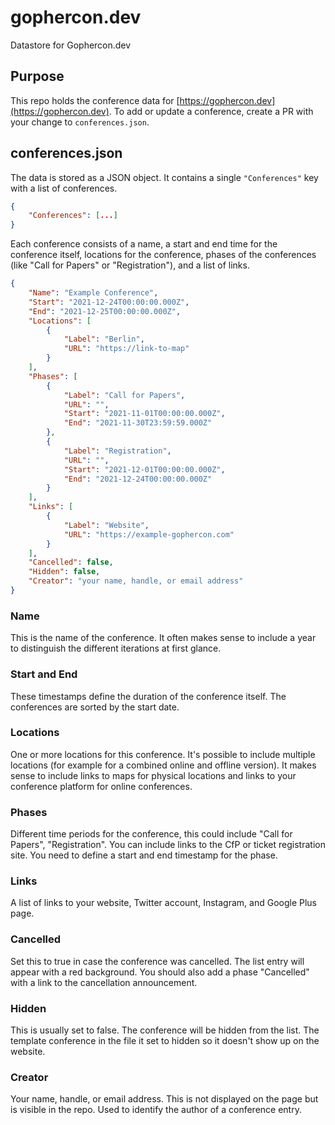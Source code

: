 # gophercon.dev
Datastore for Gophercon.dev

## Purpose
This repo holds the conference data for [https://gophercon.dev](https://gophercon.dev). To add or update a conference, create a PR with your change to `conferences.json`.

## conferences.json
The data is stored as a JSON object. It contains a single `"Conferences"` key with a list of conferences.
```json
{
    "Conferences": [...]
}
```
Each conference consists of a name, a start and end time for the conference itself, locations for the conference, phases of the conferences (like "Call for Papers" or "Registration"), and a list of links.
```json
{
    "Name": "Example Conference",
    "Start": "2021-12-24T00:00:00.000Z",
    "End": "2021-12-25T00:00:00.000Z",
    "Locations": [
        {
            "Label": "Berlin",
            "URL": "https://link-to-map"
        }
    ],
    "Phases": [
        {
            "Label": "Call for Papers",
            "URL": "",
            "Start": "2021-11-01T00:00:00.000Z",
            "End": "2021-11-30T23:59:59.000Z"
        },
        {
            "Label": "Registration",
            "URL": "",
            "Start": "2021-12-01T00:00:00.000Z",
            "End": "2021-12-24T00:00:00.000Z"
        }
    ],
    "Links": [
        {
            "Label": "Website",
            "URL": "https://example-gophercon.com"
        }
    ],
    "Cancelled": false,
    "Hidden": false,
    "Creator": "your name, handle, or email address"
}
```
### Name
This is the name of the conference. It often makes sense to include a year to distinguish the different iterations at first glance.

### Start and End
These timestamps define the duration of the conference itself. The conferences are sorted by the start date.

### Locations
One or more locations for this conference. It's possible to include multiple locations (for example for a combined online and offline version). It makes sense to include links to maps for physical locations and links to your conference platform for online conferences.

### Phases
Different time periods for the conference, this could include "Call for Papers", "Registration". You can include links to the CfP or ticket registration site. You need to define a start and end timestamp for the phase.

### Links
A list of links to your website, Twitter account, Instagram, and Google Plus page.

### Cancelled
Set this to true in case the conference was cancelled. The list entry will appear with a red background. You should also add a phase "Cancelled" with a link to the cancellation announcement.

### Hidden
This is usually set to false. The conference will be hidden from the list. The template conference in the file it set to hidden so it doesn't show up on the website.

### Creator
Your name, handle, or email address. This is not displayed on the page but is visible in the repo. Used to identify the author of a conference entry.
